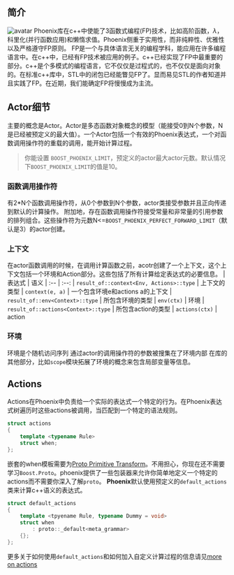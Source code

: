 ## 简介
![avatar](https://www.boost.org/doc/libs/1_68_0/libs/phoenix/doc/html/images/banner.png)
Phoenix库在c++中使能了3函数式编程(FP)技术，比如高阶函数，$\lambda$，科里化(并行函数应用)和懒惰求值。Phoenix侧重于实用性，而非纯粹性、优雅性以及严格遵守FP原则。
FP是一个与具体语言无关的编程学科，能应用在许多编程语言中。在c++中，已经有FP技术被应用的例子。c++已经实现了FP中最重要的部分。c++是个多模式的编程语言，它不仅仅是过程式的，也不仅仅是面向对象的。在标准c++库中，STL中的闭包已经能瞥见FP了。显而易见STL的作者知道并且实践了FP。在近期，我们能确定FP将慢慢成为主流。

## Actor细节
主要的概念是Actor。Actor是多态函数对象概念的模型（能接受0到N个参数，N是已经被预定义的最大值）。一个Actor包括一个有效的Phoenix表达式，一个对函数调用操作符的重载的调用，能开始计算过程。
> 你能设置 `BOOST_PHOENIX_LIMIT`，预定义的actor最大actor元数。默认情况下`BOOST_PHOENIX_LIMIT`的值是10。
### 函数调用操作符
有2*N个函数调用操作符，从0个参数到N个参数，actor类接受参数并且正向传递到默认的计算操作。
附加地，存在函数调用操作符接受常量和非常量的引用参数的排列组合。这些操作符为元数N<=`BOOST_PHOENIX_PERFECT_FORWARD_LIMIT`（默认是3）的actor创建。
### 上下文
在actor函数调用的时候，在调用计算函数之前，acotr创建了一个上下文，这个上下文包括一个环境和Action部分。这些包括了所有计算给定表达式的必要信息。
| 表达式 | 语义 
| :-- | :--: 
| `result_of::context<Env, Actions>::type` | 上下文的类型
| `context(e, a)` | 一个包含环境e和actions a的上下文
| `result_of::env<Context>::type` | 所包含环境的类型
| `env(ctx)` | 环境
| `result_of::actions<Context>::type` | 所包含action的类型
| `actions(ctx)` | action
### 环境
环境是个随机访问序列
通过actor的调用操作符的参数被搜集在了环境内部
在库的其他部分，比如`scope`模块拓展了环境的概念来包含局部变量等信息。
## Actions
Actions在Phoenix中负责给一个实际的表达式一个特定的行为。在Phoenix表达式树遍历时这些actions被调用，当匹配到一个特定的语法规则。
```C++
struct actions
{
    template <typename Rule>
    struct when;
};
```
嵌套的when模板需要为[Proto Primitive Transform](TODO)。不用担心，你现在还不需要学习`Boost.Proto`。phoenix提供了一些包装器来允许你简单地定义一个特定的actions而不需要你深入了解`proto`。
**Phoenix**默认使用预定义的`default_actions`类来计算c++语义的表达式。
```C++
struct default_actions
{
    template <tpyename Rule, typename Dummy = void>
    struct when
        : proto::_default<meta_grammar>
    {};
};
```
更多关于如何使用`default_actions`和如何加入自定义计算过程的信息请见[more on actions]()